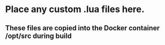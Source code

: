 # Place any custom .lua files here.
## These files are copied into the Docker container /opt/src during build
